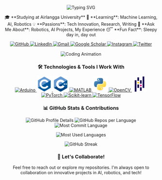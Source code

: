 <!-- Banner -->
<p align="center">
  <img src="https://readme-typing-svg.demolab.com?font=Georgia&size=18&duration=2000&pause=100&multiline=true&width=600&height=120&lines=Juhen+Fashikha+Wildan;AI+%7C+Robotics+%7C+Machine+Learning+Enthusiast;Tech+Innovator+%7C+General+Engineer&color=000000" alt="Typing SVG" />
</p>

<!-- About Me Section -->
<p align="center">
  🎓 **Studying at Airlangga University**  
  🌱 **Learning**: Machine Learning, AI, Robotics  
  💡 **Passions**: Tech Innovation, Research, Writing  
  💬 **Ask Me About**: Robotics, AI Projects, My Experience  
  😴 **Fun Fact**: Sleepy day in, day out  
</p>

<!-- Social Media Badges -->
<p align="center">
  <a href="https://github.com/juhenfw">
      <img src="https://img.shields.io/badge/-GitHub-181717?style=flat-square&logo=github&logoColor=white" alt="GitHub">
  </a>
  <a href="https://www.linkedin.com/in/juhenfw/">
      <img src="https://img.shields.io/badge/-LinkedIn-%230077B5?style=flat-square&logo=linkedin&logoColor=white" alt="LinkedIn">
  </a>
  <a href="mailto:juhenwildan@gmail.com">
      <img src="https://img.shields.io/badge/Gmail-D14836?logo=gmail&logoColor=white&style=flat-square" alt="Gmail">
  </a>
  <a href="https://scholar.google.com/citations?user=7VxM9hwAAAAJ&hl=id" target="_blank">
      <img alt="Google Scholar" src="https://img.shields.io/badge/Scholar-100000?style=flat&logo=GoogleScholar&logoColor=white&&color=0181FF" />
  </a>
  <a href="https://instagram.com/juhenfw_">
      <img src="https://img.shields.io/badge/-Instagram-%23E4405F?style=flat-square&logo=instagram&logoColor=white" alt="Instagram">
  </a>
  <a href="https://twitter.com/juhenfw_">
      <img src="https://img.shields.io/badge/-Twitter-%23000000?style=flat-square&logo=twitter&logoColor=white" alt="Twitter">
  </a>
</p>

<!-- Visual Section (Coding Animation) -->
<p align="center">
  <img align="center" width="500" src="https://www.ismartcom.com/hs-fs/hubfs/ai%20gif.gif?width=600&name=ai%20gif.gif" alt="Coding Animation">
</p>

<!-- Technologies and Tools -->
<h3 align="center">🛠️ Technologies & Tools I Work With</h3>
<p align="center">
  <a href="https://www.arduino.cc/" target="_blank" rel="noreferrer">
    <img src="https://cdn.worldvectorlogo.com/logos/arduino-1.svg" alt="Arduino" width="50" height="50">
  </a>
  <a href="https://www.cprogramming.com/" target="_blank" rel="noreferrer">
    <img src="https://raw.githubusercontent.com/devicons/devicon/master/icons/c/c-original.svg" alt="C" width="50" height="50">
  </a>
  <a href="https://www.w3schools.com/cpp/" target="_blank" rel="noreferrer">
    <img src="https://raw.githubusercontent.com/devicons/devicon/master/icons/cplusplus/cplusplus-original.svg" alt="C++" width="50" height="50">
  </a>
  <a href="https://www.mathworks.com/" target="_blank" rel="noreferrer">
    <img src="https://upload.wikimedia.org/wikipedia/commons/2/21/Matlab_Logo.png" alt="MATLAB" width="50" height="50">
  </a>
  <a href="https://www.python.org" target="_blank" rel="noreferrer">
    <img src="https://raw.githubusercontent.com/devicons/devicon/master/icons/python/python-original.svg" alt="Python" width="50" height="50">
  </a>
  <a href="https://opencv.org/" target="_blank" rel="noreferrer">
    <img src="https://www.vectorlogo.zone/logos/opencv/opencv-icon.svg" alt="OpenCV" width="50" height="50">
  </a>
  <a href="https://pandas.pydata.org/" target="_blank" rel="noreferrer">
    <img src="https://raw.githubusercontent.com/devicons/devicon/2ae2a900d2f041da66e950e4d48052658d850630/icons/pandas/pandas-original.svg" alt="Pandas" width="50" height="50">
  </a>
  <a href="https://pytorch.org/" target="_blank" rel="noreferrer">
    <img src="https://www.vectorlogo.zone/logos/pytorch/pytorch-icon.svg" alt="PyTorch" width="50" height="50">
  </a>
  <a href="https://scikit-learn.org/" target="_blank" rel="noreferrer">
    <img src="https://upload.wikimedia.org/wikipedia/commons/0/05/Scikit_learn_logo_small.svg" alt="Scikit-learn" width="50" height="50">
  </a>
  <a href="https://www.tensorflow.org" target="_blank" rel="noreferrer">
    <img src="https://www.vectorlogo.zone/logos/tensorflow/tensorflow-icon.svg" alt="TensorFlow" width="50" height="50">
  </a>
</p>

<!-- GitHub Stats -->
<h3 align="center">📊 GitHub Stats & Contributions</h3>
<p align="center">
  <img src="http://github-profile-summary-cards.vercel.app/api/cards/profile-details?username=juhenfw&theme=dracula" alt="GitHub Profile Details">
  <img src="http://github-profile-summary-cards.vercel.app/api/cards/repos-per-language?username=juhenfw&theme=dracula" alt="GitHub Repos per Language">
  <img src="http://github-profile-summary-cards.vercel.app/api/cards/most-commit-language?username=juhenfw&theme=dracula" alt="Most Commit Language">
</p>

<!-- Languages & Commit Activity -->
<p align="center">
  <img src="https://github-readme-stats.vercel.app/api/top-langs?username=juhenfw&show_icons=true&locale=en&layout=compact" alt="Most Used Languages">
</p>

<p align="center">
  <img src="https://github-readme-streak-stats.herokuapp.com/?user=juhenfw&" alt="GitHub Streak">
</p>

<!-- Conclusion & Call to Action -->
<h3 align="center">🚀 Let's Collaborate!</h3>
<p align="center">
  Feel free to reach out or explore my repositories. I'm always open to collaboration on innovative projects in AI, robotics, and tech!
</p>

<!-- Optional: Resume Link (Uncomment if needed) -->
<!-- <a href="https://gkos.dev/Resume.pdf">
    <img src="https://img.shields.io/badge/PDF-CV-red?style=flat-square&logo=adobe">
</a> -->
